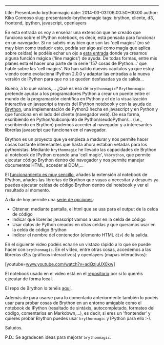 ---
title: Presentando brythonmagic
date: 2014-03-03T06:00:50+00:00
author: Kiko Correoso
slug: presentando-brythonmagic
tags: brython, cliente, d3, frontend, ipython, javascript, openlayers

En esta entrada os voy a enseñar una extensión que he creado que 
funciona sobre el IPython notebook, es decir, está pensada para 
funcionar en un navegador. Si no sabéis muy bien que son las 
'cell magics' (no sé muy bien como traducir esto, podría ser algo así 
como magia que aplica sobre celdas) le podéis echar un ojo a 
[esta entrada](https://pybonacci.org/2014/01/24/157-cosas-de-ipython-que-no-sabias-y-nunca-preguntaste-i/) 
donde ya creamos alguna función mágica ('line magics') de ayuda. De 
todas formas, entre mis planes está el hacer una parte de la serie 
'157 cosas de IPython...' que hable sobre las 'cell magics'. No han 
salido nuevos capítulos ya que estoy viendo como evoluciona IPython 
2.0.0 y adaptar las entradas a la nueva versión de IPython para que no 
se queden desfasadas ya de salida...

Bueno, a lo que vamos,... ¿Qué es eso de `brythonmagic`? `Brythonmagic` 
pretende ayudar a los programadores Python a crear un puente entre el 
mundo de la programación científica en Python y el de la visualización 
interactiva en javascript a través del IPython notebook y con la ayuda 
de [Brython](http://brython.info/), una implementación de Python3 hecha 
en javascript y en Python y que funciona en el lado del cliente 
(navegador web). De esa forma, escribiendo en Python/subconjunto de 
Python/seudoPython/... (i.e., escribiendo en Brython) podemos acceder 
al navegador y a interesantes librerías javascript que funcionan en el 
navegador.

Brython es un proyecto que ya empieza a madurar y nos permite hacer 
cosas bastante interesantes que hasta ahora estaban vetadas para los 
pythonistas. Mediante `brythonmagic` he llevado las capacidades de 
Brython al notebook de IPython creando una 'cell magic', `%%brython`, 
que permite ejecutar código Brython dentro del navegador y nos permite 
manejar documentos HTML, acceder al DOM,...

El [funcionamiento es muy sencillo](https://github.com/kikocorreoso/brythonmagic#installation), 
añades la extensión al notebook de IPython, añades las librerías de 
Brython que vayas a necesitar y después ya puedes ejecutar celdas de 
código Brython dentro del notebook y ver el resultado al momento.

A día de hoy permite una [serie de opciones](https://github.com/kikocorreoso/brythonmagic#usage):

  * Obtener, mediante pantalla, el html que se usa para el output de la celda de código
  * Indicar qué librerías javascript vamos a usar en la celda de código
  * Usar datos de Python creados en otras celdas y que queramos usar en la celda de código Brython
  * Indicar el nombre del contenedor (elemento HTML `div`) de la salida.

En el siguiente vídeo podéis echarle un vistazo rápido a lo que se puede 
hacer con `brythonmagic`. En el vídeo, entre otras cosas, accedemos a 
las librerías d3js (gráficos interactivos) y openlayers (mapas interactivos):

[youtube=www.youtube.com/watch?v=adQzjuUX0kw]

El notebook usado en el vídeo está en el 
[repositorio](https://github.com/kikocorreoso/brythonmagic) por si lo 
queréis ejecutar de forma local.

El repo de Brython lo tenéis 
[aquí](https://bitbucket.org/olemis/brython/overview).

Además de para usarse para lo comentado anteriormente también lo podéis 
usar para probar cosas de Brython en un entorno amigable como el 
notebook de IPython (resaltado de sintáxis, autocompletado, formateo 
del código, comentarios en Markdown,...), es decir, si eres un 
'frontender' y quieres probar Brython puedes usar `brythonmagic` y 
IPython para ello :-).

Saludos.

P.D.: Se agradecen ideas para mejorar `brythonmagic`.
